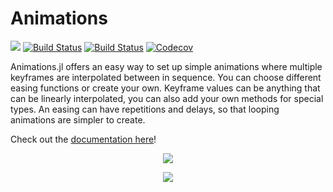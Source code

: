# Animations

[![](https://img.shields.io/badge/docs-dev-blue.svg)](https://jkrumbiegel.github.io/Animations.jl/dev)
[![Build Status](https://travis-ci.com/jkrumbiegel/Animations.jl.svg?branch=master)](https://travis-ci.com/jkrumbiegel/Animations.jl)
[![Build Status](https://ci.appveyor.com/api/projects/status/github/jkrumbiegel/Animations.jl?svg=true)](https://ci.appveyor.com/project/jkrumbiegel/Animations-jl)
[![Codecov](https://codecov.io/gh/jkrumbiegel/Animations.jl/branch/master/graph/badge.svg)](https://codecov.io/gh/jkrumbiegel/Animations.jl)

Animations.jl offers an easy way to set up simple animations where multiple keyframes
are interpolated between in sequence. You can choose different easing functions or
create your own. Keyframe values can be anything that can be linearly interpolated, you
can also add your own methods for special types. An easing can have repetitions and
delays, so that looping animations are simpler to create.

Check out the [documentation here](https://jkrumbiegel.github.io/Animations.jl/dev)!

<p align="center">
    <a href="https://github.com/jkrumbiegel/Animations.jl/blob/master/misc/example.jl">
        <img src="https://raw.githubusercontent.com/jkrumbiegel/Animations.jl/master/misc/example.gif">
    </a>
</p>

<p align="center">
    <a href="https://github.com/jkrumbiegel/Animations.jl/blob/master/misc/example_array.jl">
        <img src="https://raw.githubusercontent.com/jkrumbiegel/Animations.jl/master/misc/example_array.gif">
    </a>
</p>
